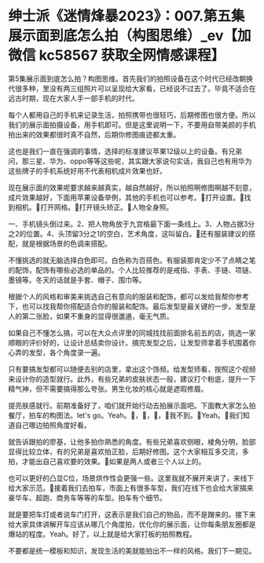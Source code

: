# 绅士派《迷情烽暴2023》：007.第五集 展示面到底怎么拍（构图思维）_ev【加微信 kc58567 获取全网情感课程】

第5集展示面到底怎么拍？构图思维。首先我们的拍照设备在这个时代已经改朝换代很多种，里没有两三组照片可以呈现给大家看，已经说不过去了。毕竟不适合在远古时期，现在大家人手一部手机的时代。

每个人都用自己的手机来记录生活，拍照携带也很轻巧，后期修图也很方便。所以我们的展示面拍摄设备，用手机即可。但是这里说明一下，不要用自带美颜的手机拍出来的效果都很时真不自然，后期你修图痕迹都太重。

这也是我们一直在强调的事情，选择的标准建议苹果12级以上的设备。有兄弟问，那三星、华为、oppo等等这些呢，其实跟大家说句实话，我自己也有用华为这些牌子的手机系统好用不代表相机成片效果也好。

现在展示面的效果呢要求越来越真实，越自然越好，所以拍照啊修图啊越不刻意，成片效果越好，下面用苹果设备举例，其他的手机也可以参考。🎼打开设置。🎼找到相机。🎼打开网格。🎼打开镜头矫正。🎼人物全身照。

一、手机镜头倒过来。2、把人物角放于九宫格最下面一条线上。3、人物占据3分之2的位置。4、头顶留3分之1的空白，艺术角度，这叫留白。🎼还有服装建议的搭配，就是根据场景的色调来搭配。

不懂挑选的就无脑选择白色即可。白色称为百搭色。有服装那肯定少不了点睛之笔的配饰，配饰有哪些必选的单品的。个人比较推荐的是戒指、手表、手链、项链、墨镜等。冬天的话就是手套、帽子、围巾等。

根据个人的风格和审美来挑选自己有意向的服装和配饰，都可以发给我帮你参考下，也可以找我帮你搭配适合你的服装和配饰。最后发型是最关键的一步。发型是人的第二张脸，如果不重身的显得很邋遢，毫无气质。

如果自己不懂怎么搞，可以在大众点评里的同城找找前面排名前五的店，挑选一家顺眼的评价好的，让设计总结卖你设计。搞完发型之后，让发型师拿着手机围着你心弄的发型，各个角度录一遍。

只有要搞发型都可以随便去别的店里，拿出这个饰频。给发型师看，按照这个视频来设计你的造型就行。此外，有些兄弟的皮肤状态一般，建议打个粉底，提升一下精气神，但不需要搞得那么夸张。男生化妆的核心就是遮瑕修眉。

提亮肤感就行。前期准备好了，咱们就开始行动去拍展示面吧。下面教大家怎么拍餐厅，拍车的构图法。let's go。Yeah。🎼，🎼，🎼，🎼我不到。🎼Yeah。🎼我们知道自己哪边拍照角度好看。

就告诉跟拍的廖基，让他多拍你熟悉的角度。有些兄弟喜欢侧眼，棱角分明，脸部显得比较立体，有的兄弟是喜欢拍正脸，后期好修图。这个大家相互多交流，多拍，才能出自己喜欢要的效果。🎼如果是两人或者三个人以上的。

也可以更好的凸显C位，场景烘作性会更强一些。这里我就不展开来讲了，来线下给大家示范。🎼接着我们去拍车，市面上有很多车型，我们在线下也会给大家搞来豪华车、超跑、商务车等等的车型。拍车有个细节。

就是要把车灯或者说车门打开，这表示是我们自己的物品，而不是蹭来的。接下来给大家具体讲解开车应该从哪几个角度拍，优化你的展示面，让你每条朋友圈都是爆站的程度。Yeah。好了，以上就是给大家打板的拍照教程。

不要都是统一模板和知识，发现生活的美就能拍出不一样的风格。我们下一期见。